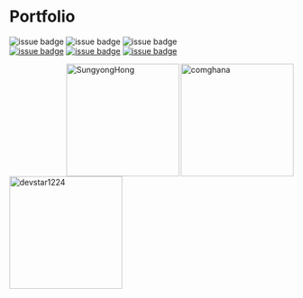 


# Portfolio
![issue badge](https://img.shields.io/badge/Create%20At-2019%2F11%2F04-brightgreen)
![issue badge](https://img.shields.io/github/license/devstar1224/Collaboration_Portfolio)
![issue badge](https://img.shields.io/github/release/devstar1224/Collaboration_Portfolio.svg)
<br>
[![issue badge](https://img.shields.io/badge/Github-Jieun--Jang-black?logo=github)](https://github.com/comghana)
[![issue badge](https://img.shields.io/badge/Github-Sungyong--Hong-black?logo=github)](https://github.com/SungyongHong)
[![issue badge](https://img.shields.io/badge/Github-Sangik--Lee-black?logo=github)](https://github.com/devstar1224)

<div>
<img align ="right" src="https://avatars1.githubusercontent.com/u/46733911?s=460&v=4" height="200" width="200" alt="comghana">

<img align="right" src="https://avatars3.githubusercontent.com/u/45868367?s=460&v=4" height="200" width="200" alt="SungyongHong">
</div>
<img src="https://avatars1.githubusercontent.com/u/23352518?s=460&v=4" height="200" width="200" alt="devstar1224">

